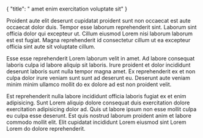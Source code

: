 {
  "title": " amet enim exercitation voluptate sit"
}

Proident aute elit deserunt cupidatat proident sunt non occaecat est aute occaecat dolor duis. Tempor esse laborum reprehenderit sint. Laborum sint officia dolor qui excepteur ut. Cillum eiusmod Lorem nisi laborum laborum est est fugiat. Magna reprehenderit id consectetur cillum ut ea excepteur officia sint aute sit voluptate cillum.

Esse esse reprehenderit Lorem laborum velit in amet. Ad labore consequat laboris culpa id labore aliquip sit laboris. Irure proident et dolor incididunt deserunt laboris sunt nulla tempor magna amet. Ex reprehenderit ex et non culpa dolor irure veniam sunt sunt ad deserunt eu. Deserunt aute veniam minim minim ullamco mollit do ex dolore ad est non proident velit.

Est reprehenderit nulla labore incididunt officia laboris fugiat ex et enim adipisicing. Sunt Lorem aliquip dolore consequat duis exercitation dolore exercitation adipisicing dolor ad. Quis ut labore ipsum non esse mollit culpa eu culpa esse deserunt. Est quis nostrud laborum proident anim et labore commodo mollit elit. Elit cupidatat incididunt Lorem eiusmod sint Lorem Lorem do dolore reprehenderit.